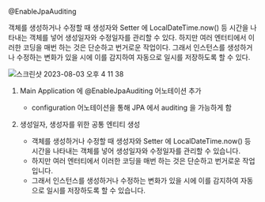 @EnableJpaAuditing

객체를 생성하거나 수정할 때 생성자와 Setter 에 LocalDateTime.now() 등 시간을 나타내는 객체를 넣어 생성일자와 수정일자를 관리할 수 있다.
하지만 여러 엔터티에서 이러한 코딩을 매번 하는 것은 단순하고 번거로운 작업이다.
그래서 인스턴스를 생성하거나 수정하는 변화가 있을 시에 이를 감지하여 자동으로 일시를 저장하도록 할 수 있다.

![스크린샷 2023-08-03 오후 4 11 38](https://github.com/5selny/5selny.github.io/assets/115622936/893b3df6-ff89-4650-9c1b-5698e5ed5bfc)


1. Main Application 에 @EnableJpaAuditing 어노테이션 추가
   - configuration 어노테이션을 통해 JPA 에서 auditing 을 가능하게 함

2. 생성일자, 생성자를 위한 공통 엔티티 생성
   - 객체를 생성하거나 수정할 때 생성자와 Setter 에 LocalDateTime.now() 등 시간을 나타내는 객체를 넣어 생성일자와 수정일자를 관리할 수 있습니다.
   - 하지만 여러 엔터티에서 이러한 코딩을 매번 하는 것은 단순하고 번거로운 작업입니다.
   - 그래서 인스턴스를 생성하거나 수정하는 변화가 있을 시에 이를 감지하여 자동으로 일시를 저장하도록 할 수 있습니다.
  

